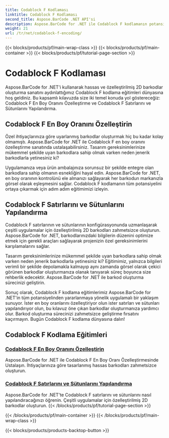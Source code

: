 ```yaml
---
title: Codablock F Kodlaması
linktitle: Codablock F Kodlaması
second_title: Aspose.BarCode .NET API'si
description: Aspose.BarCode for .NET ile Codablock F kodlamanın potansiyelini ortaya çıkarın. Hassas 2D barkodlar için en boy oranını özelleştirin, satırları ve sütunları yapılandırın.
weight: 21
url: /tr/net/codablock-f-encoding/
---
```


{{< blocks/products/pf/main-wrap-class >}}
{{< blocks/products/pf/main-container >}}
{{< blocks/products/pf/tutorial-page-section >}}

# Codablock F Kodlaması


Aspose.BarCode for .NET'i kullanarak hassas ve özelleştirilmiş 2D barkodlar oluşturma sanatını aydınlattığımız Codablock F kodlama eğitimleri dünyasına hoş geldiniz. Bu kapsamlı kılavuzda size iki temel konuda yol göstereceğiz: Codablock F En Boy Oranını Özelleştirme ve Codablock F Satırlarını ve Sütunlarını Yapılandırma.

## Codablock F En Boy Oranını Özelleştirin

Özel ihtiyaçlarınıza göre uyarlanmış barkodlar oluşturmak hiç bu kadar kolay olmamıştı. Aspose.BarCode for .NET ile Codablock F en boy oranını özelleştirme sanatında ustalaşabilirsiniz. Tasarım gereksinimlerinize mükemmel şekilde uyan barkodlara sahip olmak varken neden jenerik barkodlarla yetinesiniz ki?

Uygulamanıza veya ürün ambalajınıza sorunsuz bir şekilde entegre olan barkodlara sahip olmanın esnekliğini hayal edin. Aspose.BarCode for .NET, en boy oranının kontrolünü ele almanızı sağlayarak her barkodun markanızla görsel olarak eşleşmesini sağlar. Codablock F kodlamanın tüm potansiyelini ortaya çıkarmak için adım adım eğitimimizi izleyin.

## Codablock F Satırlarını ve Sütunlarını Yapılandırma

Codablock F satırlarının ve sütunlarının konfigürasyonunda uzmanlaşarak çeşitli uygulamalar için özelleştirilmiş 2D barkodları zahmetsizce oluşturun. Aspose.BarCode for .NET, barkodlarınızdaki bilgilerin düzenini optimize etmek için gerekli araçları sağlayarak projenizin özel gereksinimlerini karşılamalarını sağlar.

Tasarım gereksinimlerinize mükemmel şekilde uyan barkodlara sahip olmak varken neden jenerik barkodlarla yetinesiniz ki? Eğitimimiz, yalnızca bilgileri verimli bir şekilde depolamakla kalmayıp aynı zamanda görsel olarak çekici görünen barkodlar oluşturmanıza olanak tanıyarak süreç boyunca size rehberlik edecektir. Aspose.BarCode for .NET ile barkod oluşturma sürecinizi geliştirin.

Sonuç olarak, Codablock F kodlama eğitimlerimiz Aspose.BarCode for .NET'in tüm potansiyelinden yararlanmaya yönelik uygulamalı bir yaklaşım sunuyor. İster en boy oranlarını özelleştiriyor olun ister satırları ve sütunları yapılandırıyor olun, bu kılavuz öne çıkan barkodlar oluşturmanıza yardımcı olur. Barkod oluşturma sürecinizi zahmetsizce geliştirme fırsatını kaçırmayın. Bugün Codablock F kodlama dünyasına dalın!
## Codablock F Kodlama Eğitimleri
### [Codablock F En Boy Oranını Özelleştirin](./codablock-f-aspect-ratio-customization/)
Aspose.BarCode for .NET ile Codablock F En Boy Oranı Özelleştirmesinde Ustalaşın. İhtiyaçlarınıza göre tasarlanmış hassas barkodları zahmetsizce oluşturun.
### [Codablock F Satırlarını ve Sütunlarını Yapılandırma](./codablock-f-row-column-configuration/)
Aspose.BarCode for .NET'te Codablock F satırlarını ve sütunlarını nasıl yapılandıracağınızı öğrenin. Çeşitli uygulamalar için özelleştirilmiş 2D barkodlar oluşturun.
{{< /blocks/products/pf/tutorial-page-section >}}

{{< /blocks/products/pf/main-container >}}
{{< /blocks/products/pf/main-wrap-class >}}

{{< blocks/products/products-backtop-button >}}
